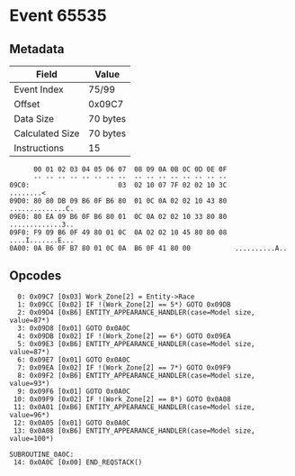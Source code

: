 # Event 65535

## Metadata

| Field           | Value    |
|-----------------|----------|
| Event Index     | 75/99    |
| Offset          | 0x09C7   |
| Data Size       | 70 bytes |
| Calculated Size | 70 bytes |
| Instructions    | 15       |

```
      00 01 02 03 04 05 06 07  08 09 0A 0B 0C 0D 0E 0F
      -- -- -- -- -- -- -- --  -- -- -- -- -- -- -- --
09C0:                      03  02 10 07 7F 02 02 10 3C         ........<
09D0: 80 80 DB 09 B6 0F B6 80  01 0C 0A 02 02 10 43 80  ..............C.
09E0: 80 EA 09 B6 0F B6 80 01  0C 0A 02 02 10 33 80 80  .............3..
09F0: F9 09 B6 0F 49 80 01 0C  0A 02 02 10 45 80 80 08  ....I.......E...
0A00: 0A B6 0F B7 80 01 0C 0A  B6 0F 41 80 00           ..........A..   
```

## Opcodes

```
  0: 0x09C7 [0x03] Work_Zone[2] = Entity->Race
  1: 0x09CC [0x02] IF !(Work_Zone[2] == 5*) GOTO 0x09DB
  2: 0x09D4 [0xB6] ENTITY_APPEARANCE_HANDLER(case=Model size, value=87*)
  3: 0x09D8 [0x01] GOTO 0x0A0C
  4: 0x09DB [0x02] IF !(Work_Zone[2] == 6*) GOTO 0x09EA
  5: 0x09E3 [0xB6] ENTITY_APPEARANCE_HANDLER(case=Model size, value=87*)
  6: 0x09E7 [0x01] GOTO 0x0A0C
  7: 0x09EA [0x02] IF !(Work_Zone[2] == 7*) GOTO 0x09F9
  8: 0x09F2 [0xB6] ENTITY_APPEARANCE_HANDLER(case=Model size, value=93*)
  9: 0x09F6 [0x01] GOTO 0x0A0C
 10: 0x09F9 [0x02] IF !(Work_Zone[2] == 8*) GOTO 0x0A08
 11: 0x0A01 [0xB6] ENTITY_APPEARANCE_HANDLER(case=Model size, value=96*)
 12: 0x0A05 [0x01] GOTO 0x0A0C
 13: 0x0A08 [0xB6] ENTITY_APPEARANCE_HANDLER(case=Model size, value=100*)

SUBROUTINE_0A0C:
 14: 0x0A0C [0x00] END_REQSTACK()
```
